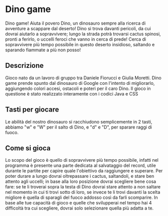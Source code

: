 # Dino game
Dino game! Aiuta il povero Dino, un dinosauro sempre alla ricerca di avventure a scappare dal deserto! Dino si trova davanti pericoli, da cui dovrai aiutarlo a sopravvivere; lungo la strada potrà trovarsi cactus spinosi, pronti a ferirlo, o uccelli feroci che vanno in cerca di prede! Cerca di sopravvivere più tempo possibile in questo deserto insidioso, saltando e sparando fiammate a più non posso!
## Descrizione
Gioco nato da un lavoro di gruppo tra Daniele Fiorucci e Giulia Moretti. Dino game prende spunto dal dinosauro di Google con l'intento di migliorarlo, aggiungendo colori accesi, ostacoli e poteri per il caro Dino. Il gioco in questione è stato realizzato interamente con i codici Java e CSS
## Tasti per giocare
Le abilità del nostro dinosauro si racchiudono semplicemente in 2 tasti, abbiamo "w" e "W" per il salto di Dino, e "d" e "D", per sparare raggi di fuoco.
## Come si gioca
Lo scopo del gioco è quello di sopravvivere più tempo possibile, infatti nel programma è presente una parte dedicata al salvataggio del record, utile durante le partite per capire quale l'obiettivo da raggiungere e superare. Per poter durare a lungo dovrai oltrepassare i cactus, saltandoli, e stare ben attento agli uccelli; in base alla loro posizione dovrai scegliere bene cosa fare: se te li troverai sopra la testa di Dino dovrai stare attento a non saltare nel momento in cui ti trovi sotto di loro, se invece te li trovi davanti la scelta migliore è quella di sparagli del fuoco addosso così da farli scomparire.
In base alle tue capacità di gioco e quelle che svilupperai nel tempo hai 4 difficoltà tra cui scegliere, dovrai solo selezionare quella più adatta a te.
